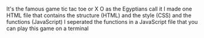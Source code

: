 It's the famous game tic tac toe or X O as the Egyptians call it 
I made one HTML file that contains the structure (HTML) and the style (CSS) and the functions (JavaScript)
I seperated the functions in a JavaScript file that you can play this game on a terminal
